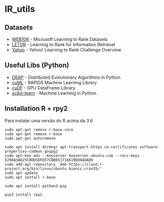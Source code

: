# IR_utils



## Datasets

* [WEB10K](https://www.microsoft.com/en-us/research/project/mslr/) - Microsoft Learning to Rank Datasets 
* [LETOR](https://www.microsoft.com/en-us/research/project/letor-learning-rank-information-retrieval/) - Learning to Rank for Information Retrieval 
* [Yahoo](http://proceedings.mlr.press/v14/chapelle11a/chapelle11a.pdf) - Yahoo! Learning to Rank Challenge Overview

## Useful Libs (Python)

* [DEAP](https://github.com/deap) - Distributed Evolutionary Algorithms in Python
* [cuML](https://github.com/rapidsai/cuml) - RAPIDS Machine Learning Library 
* [cuDF](https://github.com/rapidsai/cudf) - GPU DataFrame Library
* [scikit-learn](https://github.com/scikit-learn/scikit-learn) - Machine Learning in Python




## Installation R + rpy2

Para instalar uma versão do R acima da 3.6

```
sudo apt-get remove r-base-core
sudo apt-get remove r-base
sudo apt-get autoremove
```

```
sudo apt install dirmngr apt-transport-https ca-certificates software-properties-common gnupg2
sudo apt-key adv --keyserver keyserver.ubuntu.com --recv-keys E298A3A825C0D65DFD57CBB651716619E084DAB9
sudo add-apt-repository 'deb https://cloud.r-project.org/bin/linux/ubuntu bionic-cran35/'
sudo apt update
sudo apt install r-base
```
```
sudo apt install python3-pip 
```
```
pip3 install rpy2
```
